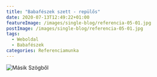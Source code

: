 ```yaml
---
title: "Babafészek szett - repülős"
date: 2020-07-13T12:49:22+01:00
featureImage: /images/single-blog/referencia-05-01.jpg
postImage: /images/single-blog/referencia-05-01.jpg
tags:
  - Weboldal
  - Babafészek
categories: Referenciamunka
---
```


![Másik Szögből](/images/single-blog/referencia-05-02.jpg "Másik Szögből")
